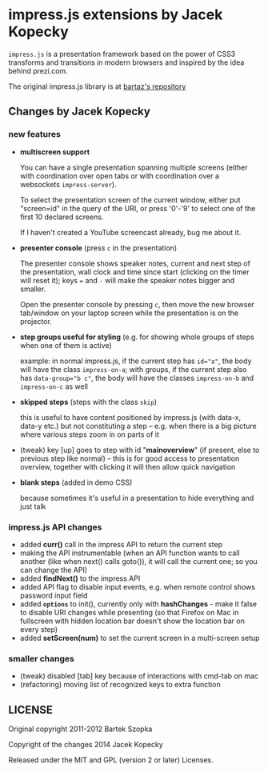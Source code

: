 impress.js extensions by Jacek Kopecky
============

`impress.js` is a presentation framework based on the power of CSS3 transforms and
transitions in modern browsers and inspired by the idea behind prezi.com.

The original impress.js library is at [bartaz's repository](http://github.com/bartaz/impress.js)

Changes by Jacek Kopecky
------------

### new features

 - **multiscreen support**

   You can have a single presentation spanning multiple screens (either with
   coordination over open tabs or with coordination over a websockets
   `impress-server`).

   To select the presentation screen of the current window,
   either put "screen=id" in the query of the URI, or press '0'-'9' to select
   one of the first 10 declared screens.

   If I haven't created a YouTube screencast already, bug me about it.

 - **presenter console** (press `c` in the presentation)

   The presenter console shows speaker notes, current and next step of the
   presentation, wall clock and time since start (clicking on the timer will
   reset it); keys `=` and `-` will make the speaker notes bigger and
   smaller.

   Open the presenter console by pressing `c`, then move the new browser
   tab/window on your laptop screen while the presentation is on the
   projector.

 - **step groups useful for styling** (e.g. for showing whole groups
   of steps when one of them is active)

   example: in normal impress.js, if the current step has `id="a"`, the body
   will have the class `impress-on-a`; with groups, if the current step
   also has `data-group="b c"`, the body will have the classes `impress-on-b`
   and `impress-on-c` as well

 - **skipped steps** (steps with the class `skip`)

   this is useful to have content positioned by impress.js (with data-x,
   data-y etc.) but not constituting a step – e.g. when there is a big
   picture where various steps zoom in on parts of it

 - (tweak) key [up] goes to step with id "**mainoverview**" (if present, else
   to previous step like normal) – this is for good access to presentation
   overview, together with clicking it will then allow quick navigation

 - **blank steps** (added in demo CSS)

   because sometimes it's useful in a presentation to hide everything and
   just talk

### impress.js API changes

 - added **curr()** call in the impress API to return the current step
 - making the API instrumentable (when an API function
   wants to call another (like when next() calls goto()), it will
   call the current one; so you can change the API)
 - added **findNext()** to the impress API
 - added API flag to disable input events, e.g. when remote control shows
   password input field
 - added **`options`** to init(), currently only with **hashChanges** -
   make it false to disable URI changes while presenting (so that Firefox on
   Mac in fullscreen with hidden location bar doesn't show the location bar
   on every step)
 - added **setScreen(num)** to set the current screen in a multi-screen setup

### smaller changes

 - (tweak) disabled [tab] key because of interactions with cmd-tab on mac
 - (refactoring) moving list of recognized keys to extra function


LICENSE
---------

Original copyright 2011-2012 Bartek Szopka

Copyright of the changes 2014 Jacek Kopecky

Released under the MIT and GPL (version 2 or later) Licenses.
